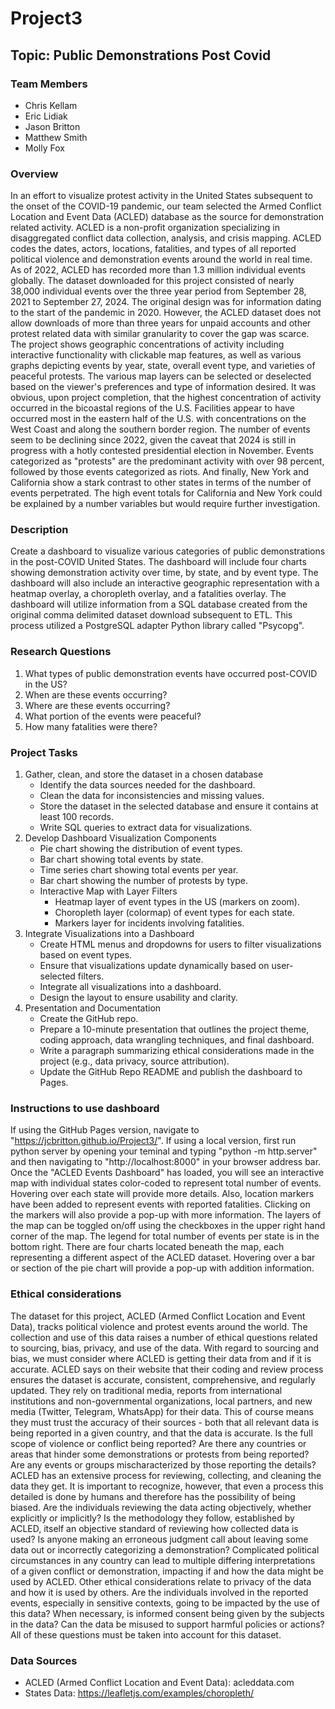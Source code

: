 # Project3

## Topic: Public Demonstrations Post Covid

### Team Members
* Chris Kellam
* Eric Lidiak
* Jason Britton
* Matthew Smith
* Molly Fox

### Overview
In an effort to visualize protest activity in the United States subsequent to the onset of the COVID-19 pandemic, our team selected the Armed Conflict Location and Event Data (ACLED) database as the source for demonstration related activity. ACLED is a non-profit organization specializing in disaggregated conflict data collection, analysis, and crisis mapping. ACLED codes the dates, actors, locations, fatalities, and types of all reported political violence and demonstration events around the world in real time. As of 2022, ACLED has recorded more than 1.3 million individual events globally. The dataset downloaded for this project consisted of nearly 38,000 individual events over the three year period from September 28, 2021 to September 27, 2024. The original design was for information dating to the start of the pandemic in 2020. However, the ACLED dataset does not allow downloads of more than three years for unpaid accounts and other protest related data with similar granularity to cover the gap was scarce. The project shows geographic concentrations of activity including interactive functionality with clickable map features, as well as various graphs depicting events by year, state, overall event type, and varieties of peaceful protests. The various map layers can be selected or deselected based on the viewer's preferences and type of information desired. It was obvious, upon project completion, that the highest concentration of activity occurred in the bicoastal regions of the U.S. Facilities appear to have occurred most in the eastern half of the U.S. with concentrations on the West Coast and along the southern border region. The number of events seem to be declining since 2022, given the caveat that 2024 is still in progress with a hotly contested presidential election in November. Events categorized as "protests" are the predominant activity with over 98 percent, followed by those events categorized as riots. And finally, New York and California show a stark contrast to other states in terms of the number of events perpetrated. The high event totals for California and New York could be explained by a number variables but would require further investigation.

### Description
Create a dashboard to visualize various categories of public demonstrations in the post-COVID United States. The dashboard will include four charts showing demonstration activity over time, by state, and by event type. The dashboard will also include an interactive geographic representation with a heatmap overlay, a choropleth overlay, and a fatalities overlay. The dashboard will utilize information from a SQL database created from the original comma delimited dataset download subsequent to ETL. This process utilized a PostgreSQL adapter Python library called "Psycopg".

### Research Questions
1. What types of public demonstration events have occurred post-COVID in the US?
2. When are these events occurring?
3. Where are these events occurring?
4. What portion of the events were peaceful?
5. How many fatalities were there?

### Project Tasks
1. Gather, clean, and store the dataset in a chosen database
    * Identify the data sources needed for the dashboard.
    * Clean the data for inconsistencies and missing values.
    * Store the dataset in the selected database and ensure it contains at least 100 records.
    * Write SQL queries to extract data for visualizations.
2. Develop Dashboard Visualization Components
    * Pie chart showing the distribution of event types.
    * Bar chart showing total events by state.
    * Time series chart showing total events per year.
    * Bar chart showing the number of protests by type.
    * Interactive Map with Layer Filters
        * Heatmap layer of event types in the US (markers on zoom).
        * Choropleth layer (colormap) of event types for each state.
        * Markers layer for incidents involving fatalities.
4. Integrate Visualizations into a Dashboard
    * Create HTML menus and dropdowns for users to filter visualizations based on event types.
    * Ensure that visualizations update dynamically based on user-selected filters.
    * Integrate all visualizations into a dashboard.
    * Design the layout to ensure usability and clarity.
5. Presentation and Documentation
    * Create the GitHub repo.
    * Prepare a 10-minute presentation that outlines the project theme, coding approach, data wrangling techniques, and final dashboard.
    * Write a paragraph summarizing ethical considerations made in the project (e.g., data privacy, source attribution).
    * Update the GitHub Repo README and publish the dashboard to Pages.

### Instructions to use dashboard
If using the GitHub Pages version, navigate to "https://jcbritton.github.io/Project3/".  If using a local version, first run python server by opening your teminal and typing "python -m http.server" and then navigating to "http://localhost:8000" in your browser address bar.  Once the "ACLED Events Dashboard" has loaded, you will see an interactive map with individual states color-coded to represent total number of events.  Hovering over each state will provide more details. Also, location markers have been added to represent events with reported fatalities.  Clicking on the markers will also provide a pop-up with more information.  The layers of the map can be toggled on/off using the checkboxes in the upper right hand corner of the map.  The legend for total number of events per state is in the bottom right.  There are four charts located beneath the map, each representing a different aspect of the ACLED dataset. Hovering over a bar or section of the pie chart will provide a pop-up with addition information.  

### Ethical considerations
The dataset for this project, ACLED (Armed Conflict Location and Event Data), tracks political violence and protest events around the world. The collection and use of this data raises a number of ethical questions related to sourcing, bias, privacy, and use of the data. With regard to sourcing and bias, we must consider where ACLED is getting their data from and if it is accurate. ACLED says on their website that their coding and review process ensures the dataset is accurate, consistent, comprehensive, and regularly updated. They rely on traditional media, reports from international institutions and non-governmental organizations, local partners, and new media (Twitter, Telegram, WhatsApp) for their data. This of course means they must trust the accuracy of their sources - both that all relevant data is being reported in a given country, and that the data is accurate. Is the full scope of violence or conflict being reported? Are there any countries or areas that hinder some demonstrations or protests from being reported? Are any events or groups mischaracterized by those reporting the details? ACLED has an extensive process for reviewing, collecting, and cleaning the data they get. It is important to recognize, however, that even a process this detailed is done by humans and therefore has the possibility of being biased. Are the individuals reviewing the data acting objectively, whether explicitly or implicitly? Is the methodology they follow, established by ACLED, itself an objective standard of reviewing how collected data is used? Is anyone making an erroneous judgment call about leaving some data out or incorrectly categorizing a demonstration? Complicated political circumstances in any country can lead to multiple differing interpretations of a given conflict or demonstration, impacting if and how the data might be used by ACLED. Other ethical considerations relate to privacy of the data and how it is used by others. Are the individuals involved in the reported events, especially in sensitive contexts, going to be impacted by the use of this data? When necessary, is informed consent being given by the subjects in the data? Can the data be misused to support harmful policies or actions? All of these questions must be taken into account for this dataset.

### Data Sources
* ACLED (Armed Conflict Location and Event Data): acleddata.com
* States Data: https://leafletjs.com/examples/choropleth/
